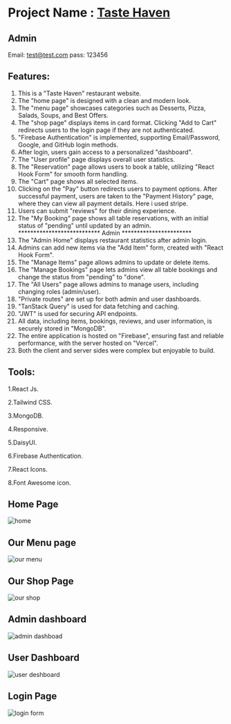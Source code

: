 # Project Name : [Taste Haven](https://taste-haven-app.web.app/)

## Admin
Email: test@test.com pass: 123456
## Features: 
1. This is a "Taste Haven" restaurant website.
2. The "home page" is designed with a clean and modern look.
3. The "menu page" showcases categories such as Desserts, Pizza, Salads, Soups, and Best Offers.
4. The "shop page" displays items in card format. Clicking "Add to Cart" redirects users to the login page if they are not authenticated.
5. "Firebase Authentication" is implemented, supporting Email/Password, Google, and GitHub login methods.
6. After login, users gain access to a personalized "dashboard".
7. The "User profile" page displays overall user statistics.
8. The "Reservation" page allows users to book a table, utilizing "React Hook Form" for smooth form handling.
9. The "Cart" page shows all selected items.
10. Clicking on the "Pay" button redirects users to payment options. After successful payment, users are taken to the "Payment History" page, where they can view all payment details. Here i used stripe.
11. Users can submit "reviews" for their dining experience.
12. The "My Booking" page shows all table reservations, with an initial status of "pending" until updated by an admin.
*************************** Admin ***********************
13. The "Admin Home" displays restaurant statistics after admin login.
14. Admins can add new items via the "Add Item" form, created with "React Hook Form".
15. The "Manage Items" page allows admins to update or delete items.
16. The "Manage Bookings" page lets admins view all table bookings and change the status from "pending" to "done".
17. The "All Users" page allows admins to manage users, including changing roles (admin/user).
18. "Private routes" are set up for both admin and user dashboards.
19. "TanStack Query" is used for data fetching and caching.
20. "JWT" is used for securing API endpoints.
21. All data, including items, bookings, reviews, and user information, is securely stored in "MongoDB".
22. The entire application is hosted on "Firebase", ensuring fast and reliable performance, with the server hosted on "Vercel".
23. Both the client and server sides were complex but enjoyable to build.


## Tools: 
1.React Js.

2.Tailwind CSS.

3.MongoDB.

4.Responsive.

5.DaisyUI.

6.Firebase Authentication.

7.React Icons.

8.Font Awesome icon.

## Home Page
![home](https://github.com/user-attachments/assets/92e97b16-d044-4478-b2ae-32a0211351e1)

## Our Menu page
![our menu](https://github.com/user-attachments/assets/1dd15187-cc3f-4528-a48c-c9cd9845c12f)

## Our Shop Page
![our shop](https://github.com/user-attachments/assets/f6bb83d8-e908-48e5-8da0-f9805e7133e3)

## Admin dashboard
![admin dashboad](https://github.com/user-attachments/assets/52d244ac-12a8-47f7-b0dd-3ea273b47cc3)

## User Dashboard
![user deshboard](https://github.com/user-attachments/assets/5a552685-b357-40d1-81ef-a9b1a58d63d9)

## Login Page
![login form](https://github.com/user-attachments/assets/8f0da367-793b-42e2-a501-2b9ef2d9103a)


